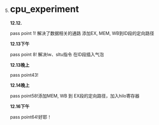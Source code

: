 5.  # cpu_experiment
    
    **12.12.**
    
    pass point 1! 解决了数据相关的通路 添加EX, MEM, WB到ID段的定向路径
    
    **12.13下午**
    
    pass point 8! 解决lw、sltu指令 在ID段插入气泡
    
    **12.13晚上**
    
    pass point43!
    
    **12.14晚上**
    
    pass point58!添加MEM, WB 到 EX段的定向路径，加入hilo寄存器
    
    **12.16下午**
    
    pass point64!好耶！
